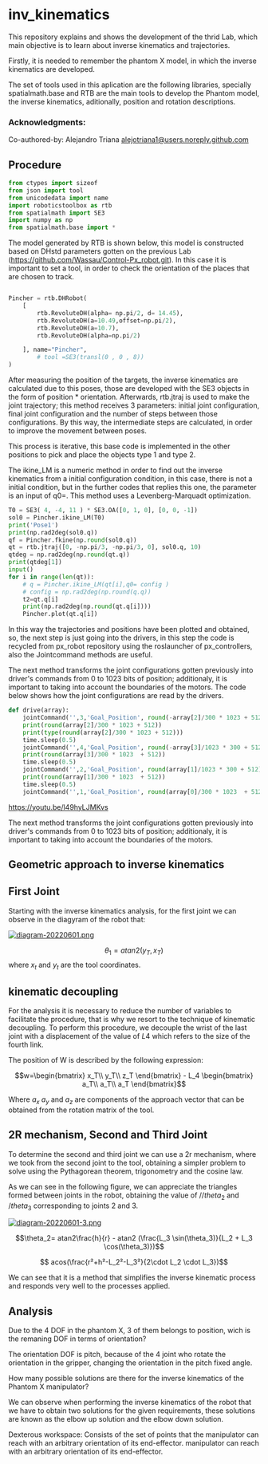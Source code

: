 # inv_kinematics



This repository explains and shows the development of the thrid Lab, which main objective is to learn about inverse kinematics and trajectories.

Firstly, it is needed to remember the phantom X model, in which the inverse kinematics are developed.

The set of tools used in this aplication are the following libraries, specially spatialmath.base and RTB are the main tools to develop the Phantom model, the inverse kinematics, aditionally, position and rotation descriptions.
### Acknowledgments:
Co-authored-by: Alejandro Triana <alejotriana1@users.noreply.github.com> 
## Procedure

```python
from ctypes import sizeof
from json import tool
from unicodedata import name
import roboticstoolbox as rtb
from spatialmath import SE3
import numpy as np
from spatialmath.base import *
```
The model generated by RTB is shown below, this model  is constructed based on DHstd parameters gotten on the previous Lab (https://github.com/Wassau/Control-Px_robot.git). In this case it is important to set a tool, in order to check the orientation of the places that are chosen to track.
```python

Pincher = rtb.DHRobot(
    [
        rtb.RevoluteDH(alpha= np.pi/2, d= 14.45),
        rtb.RevoluteDH(a=10.49,offset=np.pi/2),
        rtb.RevoluteDH(a=10.7),
        rtb.RevoluteDH(alpha=np.pi/2)

    ], name="Pincher",
        # tool =SE3(transl(0 , 0 , 8))
)
```
After measuring the position of the targets, the inverse kinematics are calculated due to this poses, those are developed with the SE3 objects in the form of position * orientation. Afterwards, rtb.jtraj is used to make the joint trajectory; this method receives 3 parameters: initial joint configuration, final joint configuration and the number of steps between those configurations. By this way, the intermediate steps are calculated, in order to improve the movement between poses.

This process is iterative, this base code is implemented in the other positions to pick and place the objects type 1 and type 2. 

The ikine_LM is a numeric method in order to find out the inverse kinematics from a initial configuration condition, in this case, there is not a initial condition, but in the further codes that replies this one, the parameter is an input of q0=. This method uses a Levenberg-Marquadt optimization.
```python
T0 = SE3( 4, -4, 11 ) * SE3.OA([0, 1, 0], [0, 0, -1]) 
sol0 = Pincher.ikine_LM(T0)  
print('Pose1')
print(np.rad2deg(sol0.q))
qf = Pincher.fkine(np.round(sol0.q))
qt = rtb.jtraj([0, -np.pi/3, -np.pi/3, 0], sol0.q, 10)
qtdeg = np.rad2deg(np.round(qt.q))
print(qtdeg[1])
input()
for i in range(len(qt)):
    # q = Pincher.ikine_LM(qt[i],q0= config )
    # config = np.rad2deg(np.round(q.q))
    t2=qt.q[i]
    print(np.rad2deg(np.round(qt.q[i])))
    Pincher.plot(qt.q[i])
```
In this way the trajectories and positions have been plotted and obtained, so, the next step is just going into the drivers, in this step the code is recycled from px_robot repository using the roslauncher of px_controllers, also the Jointcommand methods are useful.

The next method transforms the joint configurations gotten previously  into driver's commands from 0 to 1023 bits of position; additionaly, it is important to taking into account the boundaries of the motors. The code below shows how the joint configurations are read by the drivers.
```python
def drive(array):
    jointCommand('',3,'Goal_Position', round(-array[2]/300 * 1023 + 512),0.2)
    print(round(array[2]/300 * 1023 + 512))
    print(type(round(array[2]/300 * 1023 + 512)))
    time.sleep(0.5)
    jointCommand('',4,'Goal_Position', round(-array[3]/1023 * 300 + 512),0.2)
    print(round(array[3]/300 * 1023  + 512))
    time.sleep(0.5)
    jointCommand('',2,'Goal_Position', round(array[1]/1023 * 300 + 512),0.2)
    print(round(array[1]/300 * 1023  + 512))
    time.sleep(0.5)
    jointCommand('',1,'Goal_Position', round(array[0]/300 * 1023  + 512),0.2)
```

https://youtu.be/l49hyLJMKvs

The next method transforms the joint configurations gotten previously  into driver's commands from 0 to 1023 bits of position; additionaly, it is important to taking into account the boundaries of the motors.
## Geometric approach to inverse kinematics
## First Joint
Starting with the inverse kinematics analysis, for the first joint we can observe in the diagyram of the robot that:

[![diagram-20220601.png](https://i.postimg.cc/4NbvD7Bv/diagram-20220601.png)](https://postimg.cc/9r0qTM3z)

$$\theta_1 = atan2 (y_T, x_T)$$
where $x_t$ and $y_t$ are the tool coordinates.

## kinematic decoupling
For the analysis it is necessary to reduce the number of variables to facilitate the procedure, that is why we resort to the technique of kinematic decoupling. To perform this procedure, we decouple the wrist of the last joint with a displacement of the value of $L4$ which refers to the size of the fourth link.    

The position of W is described by the following expression:

$$w=\begin{bmatrix}
x_T\\
y_T\\
z_T
\end{bmatrix} - L_4 \begin{bmatrix}
a_T\\
a_T\\
a_T
\end{bmatrix}$$

Where $a_x$ $a_y$ and $a_z$ are components of the approach vector that can be obtained from the rotation matrix of the tool.
## 2R mechanism, Second and Third Joint
To determine the second and third joint we can use a 2r mechanism, where we took from the second joint to the tool, obtaining a simpler problem to solve using the Pythagorean theorem, trigonometry and the cosine law.

As we can see in the following figure, we can appreciate the triangles formed between joints in the robot, obtaining the value of $//theta_2$ and $/theta_3$ corresponding to joints 2 and 3.


[![diagram-20220601-3.png](https://i.postimg.cc/rpJp14Cm/diagram-20220601-3.png)](https://postimg.cc/Z9WZZCQt)

$$\theta_2= atan2\frac{h}{r} - atan2 (\frac{L_3 \sin(\theta_3)}{L_2 + L_3 \cos(\theta_3)})$$

$$ acos(\frac{r²+h²-L_2²-L_3²}{2\cdot L_2 \cdot L_3})$$

We can see that it is a method that simplifies the inverse kinematic process and responds very well to the processes applied.

## Analysis

Due to the 4 DOF in the phantom X, 3 of them belongs to position, wich is the remaning DOF in terms of orientation?

The orientation DOF is pitch, because of the 4 joint who rotate the orientation in the gripper, changing the orientation in the pitch fixed angle.

How many possible solutions are there for the inverse kinematics of the Phantom X manipulator?

We can observe when performing the inverse kinematics of the robot that we have to obtain two solutions for the given requirements, these solutions are known as the elbow up solution and the elbow down solution.

Dexterous workspace: Consists of the set of points that the manipulator can reach with an arbitrary orientation of its end-effector. manipulator can reach with an arbitrary orientation of its end-effector.
